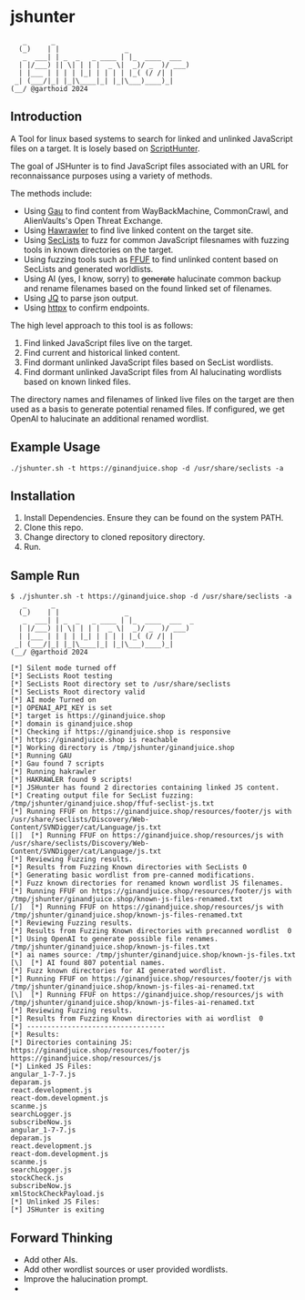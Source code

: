 # jshunter


```code
   _      _                                  
  (_)    | |                _                
   _  ___| | _  _   _ ____ | |_  ____  ___
  | |/___) || \| | | |  _ \|  _)/ _  )/ ___) 
  | |___ | | | | |_| | | | | |_( (/ /| |     
 _| (___/|_| |_|\____|_| |_|\___)____)_|     
(__/ @garthoid 2024                        
```

## Introduction
A Tool for linux based systems to search for linked and unlinked JavaScript files on a target. It is losely based on [ScriptHunter](https://github.com/robre/scripthunter). 

The goal of JSHunter is to find JavaScript files associated with an URL for reconnaissance purposes using a variety of methods. 

The methods include:

- Using [Gau](https://github.com/lc/gau) to find content from WayBackMachine, CommonCrawl, and AlienVaults's Open Threat Exchange.
- Using [Hawrawler](https://github.com/hakluke/hakrawler) to find live linked content on the target site.
- Using [SecLists](https://github.com/danielmiessler/SecLists) to fuzz for common JavaScript filesnames with fuzzing tools in known directories on the target.
- Using fuzzing tools such as [FFUF](https://github.com/ffuf/ffuf) to find unlinked content based on SecLists and generated worldlists.
- Using AI (yes, I know, sorry) to ~~generate~~ halucinate common backup and rename filenames based on the found linked set of filenames.
- Using [JQ](https://jqlang.github.io/jq/) to parse json output.
- Using [httpx](https://github.com/projectdiscovery/httpx) to confirm endpoints.

The high level approach to this tool is as follows:

1. Find linked JavaScript files live on the target.
2. Find current and historical linked content.
3. Find dormant unlinked JavaScript files based on SecList wordlists.
4. Find dormant unlinked JavaScript files from AI halucinating wordlists based on known linked files. 


The directory names and filenames of linked live files on the target are then used as a basis to generate potential renamed files. If configured, we get OpenAI to halucinate an additional renamed wordlist.

## Example Usage
```code
./jshunter.sh -t https://ginandjuice.shop -d /usr/share/seclists -a
```

## Installation
1. Install Dependencies. Ensure they can be found on the system PATH.
2. Clone this repo.
3. Change directory to cloned repository directory.
4. Run.

## Sample Run
```code
$ ./jshunter.sh -t https://ginandjuice.shop -d /usr/share/seclists -a 
   _      _                                  
  (_)    | |                _                
   _  ___| | _  _   _ ____ | |_  ____  ___  _
  | |/___) || \| | | |  _ \|  _)/ _  )/ ___) 
  | |___ | | | | |_| | | | | |_( (/ /| |     
 _| (___/|_| |_|\____|_| |_|\___)____)_|     
(__/ @garthoid 2024                        
                                             
[*] Silent mode turned off
[*] SecLists Root testing
[*] SecLists Root directory set to /usr/share/seclists
[*] SecLists Root directory valid
[*] AI mode Turned on
[*] OPENAI_API_KEY is set
[*] target is https://ginandjuice.shop
[*] domain is ginandjuice.shop
[*] Checking if https://ginandjuice.shop is responsive
[*] https://ginandjuice.shop is reachable
[*] Working directory is /tmp/jshunter/ginandjuice.shop
[*] Running GAU
[*] Gau found 7 scripts
[*] Running hakrawler
[*] HAKRAWLER found 9 scripts!
[*] JSHunter has found 2 directories containing linked JS content.
[*] Creating output file for SecList fuzzing: /tmp/jshunter/ginandjuice.shop/ffuf-seclist-js.txt
[*] Running FFUF on https://ginandjuice.shop/resources/footer/js with /usr/share/seclists/Discovery/Web-Content/SVNDigger/cat/Language/js.txt
[|]  [*] Running FFUF on https://ginandjuice.shop/resources/js with /usr/share/seclists/Discovery/Web-Content/SVNDigger/cat/Language/js.txt
[*] Reviewing Fuzzing results.
[*] Results from Fuzzing Known directories with SecLists 0
[*] Generating basic wordlist from pre-canned modifications.
[*] Fuzz known directories for renamed known wordlist JS filenames.
[*] Running FFUF on https://ginandjuice.shop/resources/footer/js with /tmp/jshunter/ginandjuice.shop/known-js-files-renamed.txt
[/]  [*] Running FFUF on https://ginandjuice.shop/resources/js with /tmp/jshunter/ginandjuice.shop/known-js-files-renamed.txt
[*] Reviewing Fuzzing results.
[*] Results from Fuzzing Known directories with precanned wordlist  0
[*] Using OpenAI to generate possible file renames. /tmp/jshunter/ginandjuice.shop/known-js-files.txt
[*] ai names source: /tmp/jshunter/ginandjuice.shop/known-js-files.txt
[\]  [*] AI found 807 potential names.
[*] Fuzz known directories for AI generated wordlist.
[*] Running FFUF on https://ginandjuice.shop/resources/footer/js with /tmp/jshunter/ginandjuice.shop/known-js-files-ai-renamed.txt
[\]  [*] Running FFUF on https://ginandjuice.shop/resources/js with /tmp/jshunter/ginandjuice.shop/known-js-files-ai-renamed.txt
[*] Reviewing Fuzzing results.
[*] Results from Fuzzing Known directories with ai wordlist  0
[*] ----------------------------------
[*] Results:
[*] Directories containing JS:
https://ginandjuice.shop/resources/footer/js
https://ginandjuice.shop/resources/js
[*] Linked JS Files:
angular_1-7-7.js
deparam.js
react.development.js
react-dom.development.js
scanme.js
searchLogger.js
subscribeNow.js
angular_1-7-7.js
deparam.js
react.development.js
react-dom.development.js
scanme.js
searchLogger.js
stockCheck.js
subscribeNow.js
xmlStockCheckPayload.js
[*] Unlinked JS Files:
[*] JSHunter is exiting
```

## Forward Thinking
- Add other AIs.
- Add other wordlist sources or user provided wordlists.
- Improve the halucination prompt.
- 
